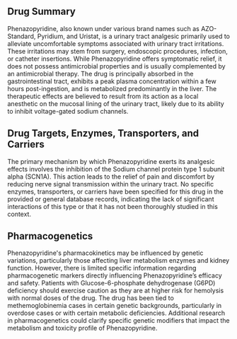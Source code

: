## Drug Summary
Phenazopyridine, also known under various brand names such as AZO-Standard, Pyridium, and Uristat, is a urinary tract analgesic primarily used to alleviate uncomfortable symptoms associated with urinary tract irritations. These irritations may stem from surgery, endoscopic procedures, infection, or catheter insertions. While Phenazopyridine offers symptomatic relief, it does not possess antimicrobial properties and is usually complemented by an antimicrobial therapy. The drug is principally absorbed in the gastrointestinal tract, exhibits a peak plasma concentration within a few hours post-ingestion, and is metabolized predominantly in the liver. The therapeutic effects are believed to result from its action as a local anesthetic on the mucosal lining of the urinary tract, likely due to its ability to inhibit voltage-gated sodium channels.

## Drug Targets, Enzymes, Transporters, and Carriers
The primary mechanism by which Phenazopyridine exerts its analgesic effects involves the inhibition of the Sodium channel protein type 1 subunit alpha (SCN1A). This action leads to the relief of pain and discomfort by reducing nerve signal transmission within the urinary tract. No specific enzymes, transporters, or carriers have been specified for this drug in the provided or general database records, indicating the lack of significant interactions of this type or that it has not been thoroughly studied in this context.

## Pharmacogenetics
Phenazopyridine's pharmacokinetics may be influenced by genetic variations, particularly those affecting liver metabolism enzymes and kidney function. However, there is limited specific information regarding pharmacogenetic markers directly influencing Phenazopyridine’s efficacy and safety. Patients with Glucose-6-phosphate dehydrogenase (G6PD) deficiency should exercise caution as they are at higher risk for hemolysis with normal doses of the drug. The drug has been tied to methemoglobinemia cases in certain genetic backgrounds, particularly in overdose cases or with certain metabolic deficiencies. Additional research in pharmacogenetics could clarify specific genetic modifiers that impact the metabolism and toxicity profile of Phenazopyridine.
